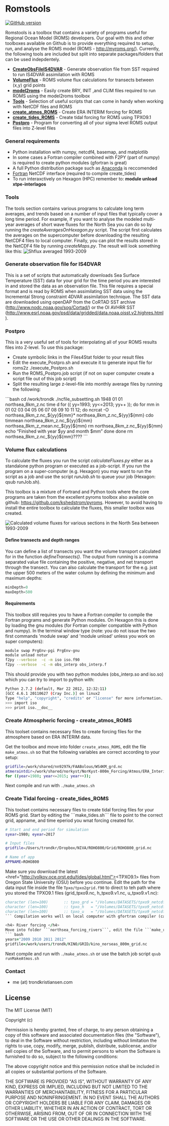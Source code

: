 Romstools
=========
[![GitHub version](https://badge.fury.io/gh/trondkr%2Fromstools.svg)](http://badge.fury.io/gh/trondkr%2Fromstools)

Romstools is a toolbox that contains a variety of programs useful for Regional Ocean Model (ROMS) developers. Our goal with this and other toolboxes available on Github is to provide everything required to setup, run, and analyse the ROMS model (ROMS - http://myroms.org/). Currently, the following tools are included but split into separate packages/folders that can be used indepdentely.

<ul>
<li><a href="https://github.com/trondkr/romstools/tree/master/CreateObsFileIS4DVAR"><strong>CreateObsFileIS4DVAR</strong></a> - Generate observation file from SST required to run IS4DVAR assimilation with ROMS </li>
  
<li><a href="https://github.com/trondkr/romstools/tree/master/VolumeFlux"><strong>VolumeFlux</strong></a> - ROMS volume flux calculations for transects between (x,y) grid points </li>

<li><a href="https://github.com/trondkr/model2roms"><strong>model2roms</strong></a> - Easily create BRY, INIT ,and CLIM files required to run ROMS using the model2roms toolbox </li>

<li><a href="https://github.com/trondkr/romstools/tree/master/Tools"><strong>Tools</strong></a> - Selection of useful scripts that can come in handy when working with NetCDF files and ROMS </li>

<li><a href="https://github.com/trondkr/romstools/tree/master/create_atmos_ROMS"><strong>create_atmos_ROMS</strong></a> - Create ERA INTERIM forcing for ROMS </li>

<li><a href="https://github.com/trondkr/romstools/tree/master/create_tides_ROMS"><strong>create_tides_ROMS</strong></a>  - Create tidal forcing for ROMS using TPXO9.1 </li>

<li><a href="https://github.com/trondkr/romstools/tree/master/Postpro"><strong>Postpro</strong></a> - Program for converting all of your sigma level ROMS output files into Z-level files </li>
</ul>


<h3> General requirements</h3>
<ul>
<li>Python installation with numpy, netcdf4, basemap, and matplotlib</li>
<li>In some cases a Fortran compiler combined with F2PY (part of numpy) is required to create python modules (gfortran is great)</li>
<li>A full Python distribution package such as <a href="https://store.continuum.io/cshop/anaconda/">Anaconda</a> is reccomended</li>
<li><a href="https://www.unidata.ucar.edu/downloads/netcdf/index.jsp">Fortran</a> NetCDF interface (required to compile create_tides)</li>
<li> To run interaxctively on Hexagon (HPC) remember to: <b>module unload xtpe-interlagos</b> </li>
</ul>

<h3>Tools</h3>

The tools section contains various programs to calculate long term averages, and trends based on a number of input
files that typically cover a long time period. For example, if you want to analyse the modeled multi-year averages
of short wave fluxes for the North Sea you can do so by running the <em>createAveragesOnHexagon.py</em> script.
The script first calculates the averages on the supercomputer before downloading the resulting NetCDF4 files to
local computer. Finally, you can plot the results stored in the NetCDF4 file by running <em>createMaps.py</em>. The result
will look something like this:
![Shflux averaged 1993-2009](http://www.trondkristiansen.com/wp-content/gallery/romstools/longtermmean_shflux_time_depth_surface.jpg)

<h3> Generate observation file for IS4DVAR </h3>

This is a set of scripts that automatically downloads Sea Surface Temperature (SST) data for your grid for the time period you are interested in and stored the data as an observation file. This file requires a special format and is read by ROMS when assimilating SST data using the Incremental Strong constraint 4DVAR assimilation technique. The SST data are downloaded using openDAP from the CoRTAD SST archive (http://www.nodc.noaa.gov/sog/Cortad/) or the OI AVHRR SST (http://www.esrl.noaa.gov/psd/data/gridded/data.noaa.oisst.v2.highres.html).

<h3> Postpro </h3>

This is a very useful set of tools for interpolating all of your ROMS results files into Z-level. To use this package: 

<ul>
<li>Create symbolic links in the Files4Stat folder to your result files</li>
<li>Edit the execute_Postpro.sh and execute it to generate input file for roms2z ./execute_Postpro.sh</li>
<li>Run the ROMS_Postpro.job script (if not on super computer create a script file out of this job script)</li>
<li>Split the resulting large z-level-file into monthly average files by running the following: </li>
</ul>
```bash
cd /work/trondk
./ncfile_subsetting.sh 1948 01 01 northsea_8km_z.nc time d
for (( yy=1993; yy<=2013; yy++ )); do
for mm in 01 02 03 04 05 06 07 08 09 10 11 12; do
ncrcat -O northsea_8km_z.nc_${yy}${mm}* northsea_8km_z.nc_${yy}${mm}
cdo timmean northsea_8km_z.nc_${yy}${mm} northsea_8km_z_mean.nc_${yy}${mm}
rm northsea_8km_z.nc_${yy}${mm}
echo “Finished with year $yy and month $mm”
done
done
rm northsea_8km_z.nc_${yy}${mm}????
```

<h3> Volume flux calculations </h3>

To calculate the fluxes you run the script <em>calculateFluxes.py</em> either as a standalone python program or executed
as a job-script. If you run the program on a super-computer (e.g. Hexagon) you may want to run the script as a job
and use the script <em>runJob.sh</em> to queue your job (Hexagon: qsub runJob.sh).

This toolbox is a mixture of Fortrand and Python tools where the core programs are taken from the excellent pyroms
toolbox also available on github: https://github.com/kshedstrom/pyroms. However, to avoid having to install the
entire toolbox to calculate the fluxes, this smaller toolbox was created.

![Calculated volume fluxes for various sections in the North Sea between 1993-2009](http://www.trondkristiansen.com/wp-content/gallery/romstools/ns8km_vflux_volumeflux.png)

<h4> Define transects and depth ranges </h4>
You can define a list of transects you want the volume transport calculated for in the function
<em>defineTransects()</em>.  The output from running is a comma separated value file containing the positive,
negative, and net transport through the transect. You can also calculate the transport for the e.g. just the upper
500 meters of the water column by defining the minimum and maximum depths:

```Python
minDepth=0
maxDepth=500
```

<h4> Requirements </h4>
This toolbox still requires you to have a Fortran compiler to compile the Fortran programs and generate Python modules.
On Hexagon this is done by loading the gnu modules (for Fortran compiler compatible with Python and numpy). In the
terminal window type (note: you do not issue the two first commands 'module swap' and 'module unload' unless you work on super computers):

```bash
module swap PrgEnv-pgi PrgEnv-gnu
module unload notur
f2py --verbose  -c -m iso iso.f90
f2py --verbose  -c -m obs_interp obs_interp.f
```
This should provide you with two python modules (obs_interp.so and iso.so) which you can try to import to python with:

```bash
Python 2.7.2 (default, Mar 22 2012, 12:32:11)
[GCC 4.6.1 20110627 (Cray Inc.)] on linux2
Type "help", "copyright", "credits" or "license" for more information.
>>> import iso
>>> print iso.__doc__
```

<h3> Create Atmospheric forcing - create_atmos_ROMS</h3>
This toolset contains necessary files to create forcing files for the atmosphere based on ERA INTERIM data. 

Get the toolbox and move into folder ```create_atmos_ROMS```, edit the file ```make_atmos.sh``` so that the following variables are correct according to your setup:
``` bash
gridfile=/work/shared/nn9297k/FAABolous/WS4KM_grd.nc
atmeraintdir=/work/shared/norkyst/NorKyst-800m_Forcing/Atmos/ERA_Interim
for ((year=1980; year<=2015; year++)); 
```
Next compile and run with  ```./make_atmos.sh``` 

<h3> Create Tidal forcing - create_tides_ROMS</h3>
This toolset contains necessary files to create tidal forcing files for your ROMS grid. Start by editing the ```make_tides.sh``` file to point to the correct grid, appname, and time eperiod you wnat forcing created for.

``` bash
# Start and end period for simulation
syear=1980; eyear=2017

# Input files
gridfile=/Users/trondkr/Dropbox/NIVA/ROHO800/Grid/ROHO800_grid.nc

# Name of app
APPNAME=ROHO800
```

Make sure you download the latest <a><href="http://volkov.oce.orst.edu/tides/global.html"><TPXO9.1></a> files from Oregon State University (OSU) before you continue. Edit the path for the data input file inside the file ```Tpxo/tpxo2grid.f90``` to direct to teh path where you stored the TPXO9.1 files (grid_tpxo9.nc, h_tpxo9.v1.nc, u_tpxo9.v1.nc):
  
``` fortran
character (len=100)       :: tpxo_grd = "/Volumes/DATASETS/tpxo9_netcdf/grid_tpxo9.nc"
character (len=100)       :: tpxo_h   = "/Volumes/DATASETS/tpxo9_netcdf/h_tpxo9.v1.nc"
character (len=100)       :: tpxo_u   = "/Volumes/DATASETS/tpxo9_netcdf/u_tpxo9.v1.nc"
``` Compilation works well on local computer with gfortran compiler (can be installed using brew). 

<h4> River forcing </h4>
Move into folder ```northsea_forcing_rivers```, edit the file ```make_rivers.sh``` so that the following variables are correct according to your setup:
``` bash
years="2009 2010 2011 2012"
gridfile=/work/users/trondk/KINO/GRID/kino_norseas_800m_grid.nc
```
Next compile and run with  ```./make_atmos.sh``` or use the batch job script   ```qsub runMakeAtmos.sh```

<h3> Contact </h3>

<ul>
<li>me (at) trondkristiansen.com</li>
</ul>


<h2>License</h2>
The MIT License (MIT)

Copyright (c) <year> <copyright holders>

Permission is hereby granted, free of charge, to any person obtaining a copy of this software and associated documentation files (the "Software"), to deal in the Software without restriction, including without limitation the rights to use, copy, modify, merge, publish, distribute, sublicense, and/or sell copies of the Software, and to permit persons to whom the Software is furnished to do so, subject to the following conditions:

The above copyright notice and this permission notice shall be included in all copies or substantial portions of the Software.

THE SOFTWARE IS PROVIDED "AS IS", WITHOUT WARRANTY OF ANY KIND, EXPRESS OR IMPLIED, INCLUDING BUT NOT LIMITED TO THE WARRANTIES OF MERCHANTABILITY, FITNESS FOR A PARTICULAR PURPOSE AND NONINFRINGEMENT. IN NO EVENT SHALL THE AUTHORS OR COPYRIGHT HOLDERS BE LIABLE FOR ANY CLAIM, DAMAGES OR OTHER LIABILITY, WHETHER IN AN ACTION OF CONTRACT, TORT OR OTHERWISE, ARISING FROM, OUT OF OR IN CONNECTION WITH THE SOFTWARE OR THE USE OR OTHER DEALINGS IN THE SOFTWARE.




